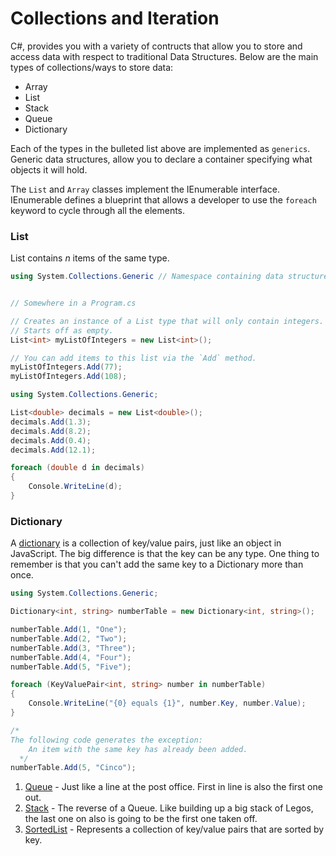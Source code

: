 # Collections and Iteration

C#, provides you with a variety of contructs that allow you to store and access data with respect to traditional Data Structures. Below are the main types of collections/ways to store data:

- Array
- List
- Stack
- Queue
- Dictionary

Each of the types in the bulleted list above are implemented as `generics`. Generic data structures, allow you to declare a container specifying what objects it will hold.

The `List` and `Array` classes implement the IEnumerable interface. IEnumerable defines a blueprint that allows a developer to use the `foreach` keyword to cycle through all the elements.

### List

List contains *n* items of the same type.


```cs
using System.Collections.Generic // Namespace containing data structures


// Somewhere in a Program.cs

// Creates an instance of a List type that will only contain integers.
// Starts off as empty.
List<int> myListOfIntegers = new List<int>();

// You can add items to this list via the `Add` method.
myListOfIntegers.Add(77);
myListOfIntegers.Add(108);
```

```cs
using System.Collections.Generic;

List<double> decimals = new List<double>();
decimals.Add(1.3);
decimals.Add(8.2);
decimals.Add(0.4);
decimals.Add(12.1);

foreach (double d in decimals)
{
    Console.WriteLine(d);
}
```

### Dictionary

A [dictionary](https://msdn.microsoft.com/en-us/library/xfhwa508.aspx) is a collection of key/value pairs, just like an object in JavaScript. The big difference is that the key can be any type. One thing to remember is that you can't add the same key to a Dictionary more than once.

```cs
using System.Collections.Generic;

Dictionary<int, string> numberTable = new Dictionary<int, string>();

numberTable.Add(1, "One");
numberTable.Add(2, "Two");
numberTable.Add(3, "Three");
numberTable.Add(4, "Four");
numberTable.Add(5, "Five");

foreach (KeyValuePair<int, string> number in numberTable)
{
    Console.WriteLine("{0} equals {1}", number.Key, number.Value);
}

/*
The following code generates the exception:
    An item with the same key has already been added.
  */
numberTable.Add(5, "Cinco");
```

1. [Queue](https://msdn.microsoft.com/en-us/library/7977ey2c.aspx) - Just like a line at the post office. First in line is also the first one out.
1. [Stack](https://msdn.microsoft.com/en-us/library/3278tedw.aspx) - The reverse of a Queue. Like building up a big stack of Legos, the last one on also is going to be the first one taken off.
1. [SortedList](https://msdn.microsoft.com/en-us/library/ms132319.aspx) - Represents a collection of key/value pairs that are sorted by key.